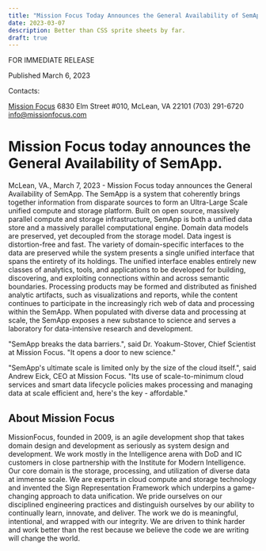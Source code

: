 ```yaml
---
title: "Mission Focus Today Announces the General Availability of SemApp"
date: 2023-03-07
description: Better than CSS sprite sheets by far.
draft: true
---
```


FOR IMMEDIATE RELEASE

Published March 6, 2023

Contacts:

[Mission Focus](https://www.missionfocus.com) 6830 Elm Street #010, McLean, VA 22101 (703) 291-6720 info@missionfocus.com

# Mission Focus today announces the General Availability of SemApp.

McLean, VA., March 7, 2023 - Mission Focus today announces the General Availability of SemApp. The SemApp is a system that coherently brings together information from disparate sources to form an Ultra-Large Scale unified compute and storage platform. Built on open source, massively parallel compute and storage infrastructure, SemApp is both a unified data store and a massively parallel computational engine. Domain data models are preserved, yet decoupled from the storage model. Data ingest is distortion-free and fast. The variety of domain-specific interfaces to the data are preserved while the system presents a single unified interface that spans the entirety of its holdings. The unified interface enables entirely new classes of analytics, tools, and applications to be developed for building, discovering, and exploiting connections within and across semantic boundaries. Processing products may be formed and distributed as finished analytic artifacts, such as visualizations and reports, while the content continues to participate in the increasingly rich web of data and processing within the SemApp. When populated with diverse data and processing at scale, the SemApp exposes a new substance to science and serves a laboratory for data-intensive research and development.

"SemApp breaks the data barriers.", said Dr. Yoakum-Stover, Chief Scientist at Mission Focus. "It opens a door to new science."

"SemApp's ultimate scale is limited only by the size of the cloud itself.", said Andrew Eick, CEO at Mission Focus. "Its use of scale-to-minimum cloud services and smart data lifecycle policies makes processing and managing data at scale efficient and, here's the key - affordable."

## About Mission Focus

MissionFocus, founded in 2009, is an agile development shop that takes domain design and development as seriously as system design and development. We work mostly in the Intelligence arena with DoD and IC customers in close partnership with the Institute for Modern Intelligence. Our core domain is the storage, processing, and utilization of diverse data at immense scale. We are experts in cloud compute and storage technology and invented the Sign Representation Framework which underpins a game-changing approach to data unification. We pride ourselves on our disciplined engineering practices and distinguish ourselves by our ability to continually learn, innovate, and deliver. The work we do is meaningful, intentional, and wrapped with our integrity. We are driven to think harder and work better than the rest because we believe the code we are writing will change the world.
